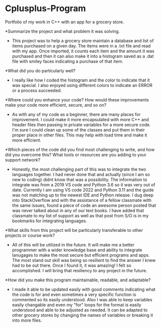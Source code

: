 # Cplusplus-Program
Portfolio of my work in C++ with an app for a grocery store.

*Summarize the project and what problem it was solving.
* This project was to help a grocery store maintain a database and list of items purchased on a given day. The items were in a .txt file and read with my app. Once imported, it counts each item and the amount it was purchased and then it can also make it into a histogram saved as a .dat file with smiley faces indicating a purchase of that item. 
 
*What did you do particularly well?
* I really like how I coded the histogram and the color to indicate that it was special. I also enjoyed using different colors to indicate an ERROR or a process succeeded. 

*Where could you enhance your code? How would these improvements make your code more efficient, secure, and so on?
* As with any of my code as a beginner, there are many places for improvement. I could make it more encapsulated with more C++ and header files then passing in private variables for a more secure code. I'm sure I could clean up some of the classes and put them in their proper place in other files. This may help with load time and make it more efficient. 

*Which pieces of the code did you find most challenging to write, and how did you overcome this? What tools or resources are you adding to your support network?
* Honestly, the most challenging part of this was to integrate the two languages together. I had never done that and actually (since I am so new to coding) didnt know that was a possibility. The information to integrate was from a 2019 VS code and Python 3.6 so it was very out of date. Currently I am using VS code 2022 and Python 3.11 and the guide was not matching up to the newest IDE and Python release. I dug deep into StackOverflow and with the assistance of a fellow classmate with the same issues, found a piece of code an awesome person posted that was never talked about in any of our text books. I have added that classmate to my list of support as well as that post from S/O is in my bookmarks for integrating languages. 

*What skills from this project will be particularly transferable to other projects or course work?
* All of this will be utilized in the future. It will make me a better programmer with a wider knowledge base and ability to integrate lanugages to make the most secure but efficient programs and apps. The most stand out skill was being so resilient to find the answer I knew had to be out there. Once I found it, it was amazing! I felt so accomplished. I will bring that resiliency to any project in the future.
 
*How did you make this program maintainable, readable, and adaptable?
* I made it able to be updated easily with good comments indicating what the code is for and even sometimes a very specific function is commented so its easily understood. Also I was able to keep variables easily changable and even my "for" loops for the format is easily understood and able to be adjusted as needed. It can be adapted to other grocery stores by changing the names of variables or breaking it into more files. 
